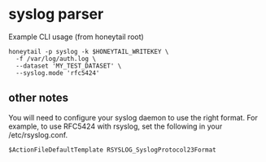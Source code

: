 # syslog parser

Example CLI usage (from honeytail root)
```
honeytail -p syslog -k $HONEYTAIL_WRITEKEY \
  -f /var/log/auth.log \
  --dataset 'MY_TEST_DATASET' \
  --syslog.mode 'rfc5424'
```

## other notes

You will need to configure your syslog daemon to use the right format. For example, to use RFC5424 with rsyslog, set the following in your /etc/rsyslog.conf.

```
$ActionFileDefaultTemplate RSYSLOG_SyslogProtocol23Format
```